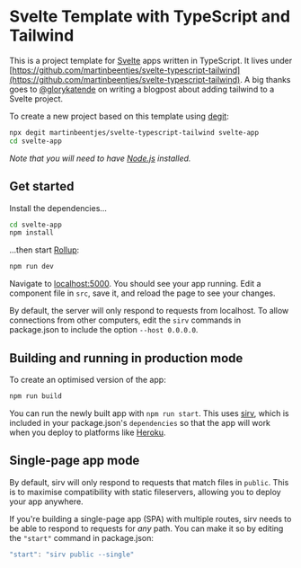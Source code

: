 # Svelte Template with TypeScript and Tailwind

This is a project template for [Svelte](https://svelte.dev) apps written in TypeScript. It lives under [https://github.com/martinbeentjes/svelte-typescript-tailwind](https://github.com/martinbeentjes/svelte-typescript-tailwind). A big thanks goes to [@glorykatende](https://levelup.gitconnected.com/how-to-use-svelte-js-with-tailwind-css-f0554187eca1) on writing a blogpost about adding tailwind to a Svelte project.

To create a new project based on this template using [degit](https://github.com/Rich-Harris/degit):

```bash
npx degit martinbeentjes/svelte-typescript-tailwind svelte-app
cd svelte-app
```

*Note that you will need to have [Node.js](https://nodejs.org) installed.*


## Get started

Install the dependencies...

```bash
cd svelte-app
npm install
```

...then start [Rollup](https://rollupjs.org):

```bash
npm run dev
```

Navigate to [localhost:5000](http://localhost:5000). You should see your app running. Edit a component file in `src`, save it, and reload the page to see your changes.

By default, the server will only respond to requests from localhost. To allow connections from other computers, edit the `sirv` commands in package.json to include the option `--host 0.0.0.0`.


## Building and running in production mode

To create an optimised version of the app:

```bash
npm run build
```

You can run the newly built app with `npm run start`. This uses [sirv](https://github.com/lukeed/sirv), which is included in your package.json's `dependencies` so that the app will work when you deploy to platforms like [Heroku](https://heroku.com).


## Single-page app mode

By default, sirv will only respond to requests that match files in `public`. This is to maximise compatibility with static fileservers, allowing you to deploy your app anywhere.

If you're building a single-page app (SPA) with multiple routes, sirv needs to be able to respond to requests for *any* path. You can make it so by editing the `"start"` command in package.json:

```js
"start": "sirv public --single"
```

